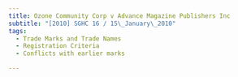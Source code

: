 ```yaml
---
title: Ozone Community Corp v Advance Magazine Publishers Inc
subtitle: "[2010] SGHC 16 / 15\_January\_2010"
tags:
  - Trade Marks and Trade Names
  - Registration Criteria
  - Conflicts with earlier marks

---
```


